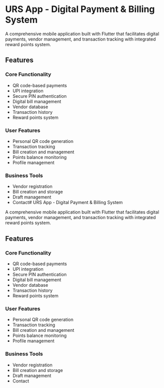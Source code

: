 # URS App - Digital Payment & Billing System

A comprehensive mobile application built with Flutter that facilitates digital payments, vendor management, and transaction tracking with integrated reward points system.

## Features

### Core Functionality
- QR code-based payments
- UPI integration
- Secure PIN authentication
- Digital bill management
- Vendor database
- Transaction history
- Reward points system

### User Features
- Personal QR code generation
- Transaction tracking
- Bill creation and management
- Points balance monitoring
- Profile management

### Business Tools
- Vendor registration
- Bill creation and storage
- Draft management
- Contact# URS App - Digital Payment & Billing System

A comprehensive mobile application built with Flutter that facilitates digital payments, vendor management, and transaction tracking with integrated reward points system.

## Features

### Core Functionality
- QR code-based payments
- UPI integration
- Secure PIN authentication
- Digital bill management
- Vendor database
- Transaction history
- Reward points system

### User Features
- Personal QR code generation
- Transaction tracking
- Bill creation and management
- Points balance monitoring
- Profile management

### Business Tools
- Vendor registration
- Bill creation and storage
- Draft management
- Contact
